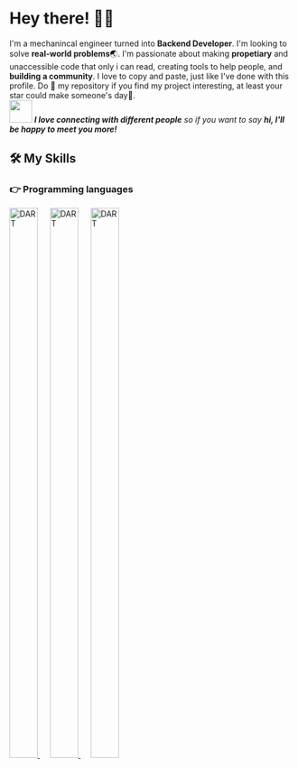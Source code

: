 <!-- Greeting -->
# Hey there! :wave::smiley:

<!--Introduction -->
I'm a mechanincal engineer turned into **Backend Developer**. I'm looking to solve **real-world problems**:earth_asia:. I'm passionate about making **propetiary** and unaccessible code that only i can read, creating tools to help people, and **building a community**. I love to copy and paste, just like I've done with this profile. Do :star2: my repository if you find my project interesting, at least your star could make someone's day:pray:.
<br>
<img src="https://media.giphy.com/media/LnQjpWaON8nhr21vNW/giphy.gif" width="40"> <em><b>I love connecting with different people</b> so if you want to say <b>hi, I'll be happy to meet you more!</b></em>

## 🛠️ My Skills

### 👉 Programming languages

<p align="left"> 

  <a href="https://nodejs.org/en/">
    <img alt="DART" width="50px" height="50%" src="https://cdn.iconscout.com/icon/free/png-256/node-js-1174925.png"/>
  </a>
&emsp;
  <a href="https://go.dev/">
      <img alt="DART" width="50px" height="50%" src="https://logos-download.com/wp-content/uploads/2019/01/Golang_Logo-700x340.png"/>
    </a>
&emsp;
  <a>
      <img alt="DART" width="50px" height="50%" src="https://sdtimes.com/wp-content/uploads/2018/03/cpppp.png"/>
    </a>
&emsp;
</p>

